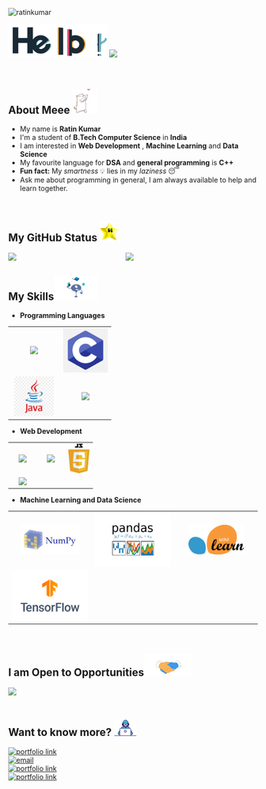 <p align="left"> <img src="https://komarev.com/ghpvc/?username=ratinkumar&label=Profile%20views&color=0e75b6&style=flat" alt="ratinkumar" /> </p>
<p float="left">
<img  src="media/hello.gif" width="200">
<img src='https://media.giphy.com/media/bcKmIWkUMCjVm/giphy.gif' width='200"'>
<!--  <img align="right" alt="coding" width="300" src='https://cdn.dribbble.com/users/1162077/screenshots/3848914/programmer.gif'> -->

</p>

<br>

##  About Meee <img src="media/heart.gif" width="50px">  
-  My name is **Ratin Kumar**
-  I'm a student of **B.Tech Computer Science** in **India**
-  I am interested in **Web Development** , **Machine Learning** and **Data Science**
-  My favourite language for **DSA** and **general programming** is **C++**
-  **Fun fact:** My *smartness* 💡 lies in my *laziness* 😴
-  Ask me about programming in general, I am always
available to help and learn together.


<br>

## My GitHub Status <img src="media/star.gif" width="40px">
<p>
<img align="left" width="47%" src="https://github-readme-stats.vercel.app/api?username=ratinkumar&show_icons=true&theme=merko" />
<img align="left" width="47%" src="https://github-readme-stats.vercel.app/api/top-langs/?username=ratinkumar&layout=compact&theme=merko" />
 
</p>
<br>

## My Skills<img src="media/skills.gif" height="50px">

- **Programming Languages**
<table>
 <tbody>
  <tr>
   <td align="center" >
   <img height=80px src="https://raw.githubusercontent.com/isocpp/logos/master/cpp_logo.png"> 
   </td>
   <td align="center" width="50%">
   <img height=90px src="media/c.png"> 
   </td>
  </tr>
 
<tr>
<td align="center" >
<img height=80px src="media/java.png"> 
</td>
<td align="center" width="50%">
<img height=60px src="https://www.vectorlogo.zone/logos/python/python-ar21.svg"> 
</td>
</tr>

</tbody>
</table>


- **Web Development**
<table>
<tbody>
 <tr>
<td align="center" width="33%">
<img height=60px src="https://www.vectorlogo.zone/logos/w3_html5/w3_html5-ar21.svg"> 
</td>
<td align="center" width="33%">
<img height=70px src="https://1000logos.net/wp-content/uploads/2020/09/CSS-Logo.png"> 
</td>
<td align="center" width="33%">
<img height=60px src="media/js.png"> 
</td>
</tr>

 <tr>
<td align="center" width="33%">
<img height=60px src="https://www.vectorlogo.zone/logos/getbootstrap/getbootstrap-ar21.svg"> 
</td>

<!--<td align="center" width="33%">
<img height=60px src="media/node js.png"> 
</td>-->
</tr>

</tbody>
</table>

- **Machine Learning and Data Science**
<table>
<tbody>
 <tr>
<td align="center" width="33%">
<img height=60px src="media/numpy.jpg"> 
</td>
<td align="center" width="33%">
<img height=110px  src="media/pandas.png"> 
</td>
<td align="center" width="33%">
<img height=60px src="media/scikit.png"> 
</td>
<tr>
 <td align="center" width="33%">
<img height=100px src="media/tensorflow1.png"> 
</td>
</tr>

</tr>

</tbody>
</table>

                                       
<br>
                                     
## I am Open to Opportunities<img src="media/Handshake.gif" height="45px">
<img src="https://media.giphy.com/media/jpVnC65DmYeyRL4LHS/giphy.gif" width="200">

<br>
<br>

## Want to know more? <img src="media/Developer.gif" width="45px">
[<img alt="portfolio link" src="https://img.shields.io/badge/Linkedin-ratinkumar-blue" />](https://www.linkedin.com/in/ratinkumar001/) <br>
[<img alt="email" src="https://img.shields.io/badge/Email%20me-ratin1589kumar@gmail.com-radical" />](mailto:ratin1589kumar@gmail.com) <br>
[<img alt="portfolio link" src="https://img.shields.io/badge/Leetcode-ratinkumar-orange" />](https://leetcode.com/ratin_kumar/) <br>
[<img alt="portfolio link" src="https://img.shields.io/badge/HackerRank-ratinkumar-green" />](https://www.hackerrank.com/ratin_kumar)

